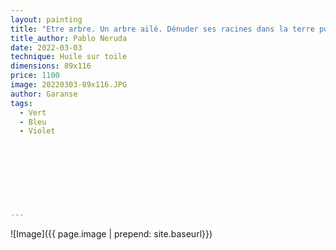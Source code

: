 ```yaml
---
layout: painting
title: "Etre arbre. Un arbre ailé. Dénuder ses racines dans la terre puissante et les livrer au sol et quand, autour de nous, tout sera plus vaste, ouvrir en grand nos ailes et nous mettre à voler." 
title_author: Pablo Neruda                     
date: 2022-03-03
technique: Huile sur toile 
dimensions: 89x116
price: 1100 
image: 20220303-89x116.JPG
author: Garanse
tags:
  - Vert
  - Bleu
  - Violet
  
  
  
  
  
  
  
  
---
```

![Image]({{ page.image | prepend: site.baseurl}})

